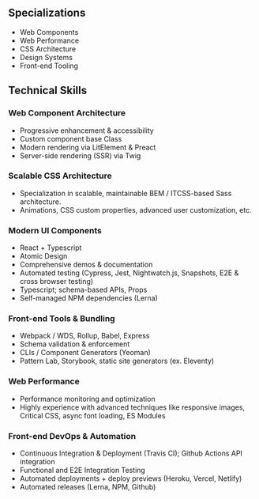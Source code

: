 
## Specializations

- Web Components
- Web Performance
- CSS Architecture
- Design Systems
- Front-end Tooling

## Technical Skills

### Web Component Architecture
- Progressive enhancement & accessibility
- Custom component base Class
- Modern rendering via LitElement & Preact
- Server-side rendering (SSR) via Twig

### Scalable CSS Architecture
- Specialization in scalable, maintainable BEM / ITCSS-based Sass architecture.
- Animations, CSS custom properties, advanced user customization, etc.

### Modern UI Components
- React + Typescript
- Atomic Design
- Comprehensive demos & documentation
- Automated testing (Cypress, Jest, Nightwatch.js, Snapshots, E2E & cross browser testing)
- Typescript; schema-based APIs, Props
- Self-managed NPM dependencies (Lerna)

### Front-end Tools & Bundling
- Webpack / WDS, Rollup, Babel, Express
- Schema validation & enforcement
- CLIs / Component Generators (Yeoman)
- Pattern Lab, Storybook, static site generators (ex. Eleventy)

### Web Performance
- Performance monitoring and optimization
- Highly experience with advanced techniques like responsive images, Critical CSS, async font loading, ES Modules

### Front-end DevOps & Automation
- Continuous Integration & Deployment (Travis CI); Github Actions API integration 
- Functional and E2E Integration Testing
- Automated deployments + deploy previews (Heroku, Vercel, Netlify)
- Automated releases (Lerna, NPM, Github)

